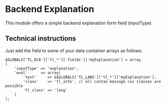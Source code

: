 # Backend Explanation

This module offers a simple backend explanation form field (inputType).

## Technical instructions

Just add the field to some of your data container arrays as follows:

```
$GLOBALS['TL_DCA']['tl_*']['fields']['myExplanation'] = array
(
    'inputType' => 'explanation',
    'eval'      => array(
        'text'     => &$GLOBALS['TL_LANG']['tl_*']['myExplanation'],
        'class'    => 'tl_info', // all contao message css classes are possible
        'tl_class' => 'long'
    )
);
```